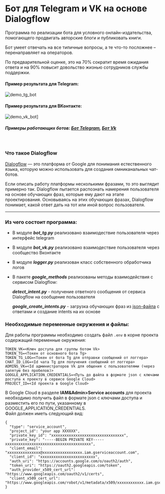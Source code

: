 # Бот для Telegram и VK на основе Dialogflow

Программа по реализации бота для условного онлайн-издательства, помогающего продвигать авторские блоги и публиковать книги.

Бот умеет отвечать на все типичные вопросы, а те что-то посложнее – перенаправляет на операторов.

По предварительной оценке, это на 70% сократит время ожидания ответа и на 90% повысит довольство жизнью сотрудников службы поддержки.

#### Пример результата для Telegram:

![demo_tg_bot](https://user-images.githubusercontent.com/99894266/197346997-9f2121c0-f1b1-4d48-b0c9-8e33fa84c8a1.gif)

#### Пример результата для ВКонтакте:

![demo_vk_bot](https://user-images.githubusercontent.com/99894266/197347013-d05f1e6c-f3c0-41f6-8da6-58387d7c25c1.gif)]

##### Примеры работающих ботов: *[Бот Telegram](https://t.me/sergryapbot)*, *[Бот Vk](https://vk.com/write-216628046)*
<br>

### Что такое Dialogflow

[Dialogflow](https://dialogflow.cloud.google.com) — это платформа от Google для понимания естественного языка, которую можно использовать для создания омниканальных чат-ботов.

Если описать работу платформы несколькими фразами, то это выглядит примерно так. Dialogflow пытается распознать намерения пользователя на основе обучающих фраз, которые ему дают на этапе проектирования. Основываясь на этих обучающих фразах, Dialogflow понимает, какой ответ дать на тот или иной вопрос пользователя.
***
### Из чего состоит программа:

* В модуле ***bot_tg.py*** реализовано взаимодествие пользователя через интерфейс telegram
* В модуле ***bot_vk.py*** реализовано взаимодествие пользователя через сообщество Вконтакте
* В модуле ***logger.py*** реализован класс собственного обработчика логов
* В пакете ***google_methods*** реализованы методы взаимодействия с сервисом Dialogflow:

   ***detect_intent.py*** - получение ответного сообщения от сервиса Dialogflow на сообщение пользователя

   ***google_create_intents.py*** - загрузка обучающих фраз из [json-файла](https://github.com/Sergryap/verb_game/blob/master/google_methods/questions.json) с ответами и создание intents на их основе
   
### Необходимые переменные окружения и файлы:

Для работы программы необходимо создать файл `.env` в корне проекта содержащий переменные окружения:
```
TOKEN_VK=<Ключ доступа для группы ботом Vk>
TOKEN_TG=<Токен от основного бота Tg>
TOKEN_TG_LOG=<Токен от бота Tg для отправки сообщений от логгера>
CHAT_ID_LOG=<Id чата Tg для получения сообщений от логгера>
ADMINS_VK=<Id администраторов Vk для общения с пользователями (через запятую без пробелов)>
GOOGLE_APPLICATION_CREDENTIALS=<Путь до файла в формате json с ключами доступа к проекту в сервисе Google Cloud>
PROJECT_ID=<Id проекта в Google Cloud>
```

В Google Cloud в разделе **IAM&Admin>Service accounts** для проекта необходимо получить файл в формате json с ключами доступа и разместить его по пути, указанному в GOOGLE_APPLICATION_CREDENTIALS.
<br>Файл должен иметь следующий вид:
```
{
  "type": "service_account",
  "project_id": "your app XXXXXX",
  "private_key_id": "xxxxxxxxxxxxxxxxxxxxxxxxxxxxxxxxx",
  "private_key": "-----BEGIN PRIVATE KEY-----xxxxxxxxxxxxxxxxxxxxxxxxxxxxxxxxxxxxxxx",
  "client_email": "xxxxxxxxxxxxxxx@xxxxxxxxxxxxxxxxxx.iam.gserviceaccount.com",
  "client_id": "xxxxxxxxxxxxxxxxxxxxxxxxx",
  "auth_uri": "https://accounts.google.com/o/oauth2/auth",
  "token_uri": "https://oauth2.googleapis.com/token",
  "auth_provider_x509_cert_url": "https://www.googleapis.com/oauth2/v1/certs",
  "client_x509_cert_url": "https://www.googleapis.com/robot/v1/metadata/x509/xxxxxxxxxxxx.iam.gserviceaccount.com"
}
```











